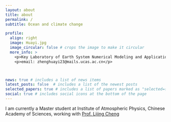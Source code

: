 ```yaml
---
layout: about
title: about
permalink: /
subtitle: Ocean and climate change

profile:
  align: right
  image: Huayi.jpg
  image_circular: false # crops the image to make it circular
  more_info: >
    <p>Key Laboratory of Earth System Numerical Modeling and Application</p>
    <p>email: zhenghuayi23@mails.ucas.ac.cn</p>



news: true # includes a list of news items
latest_posts: false  # includes a list of the newest posts
selected_papers: true # includes a list of papers marked as "selected={true}"
social: true # includes social icons at the bottom of the page
---
```


I am currently a Master student at Institute of Atmospheric Physics, Chinese Academy of Sciences, working with [Prof. Lijing Cheng](http://www.ocean.iap.ac.cn/pages/aboutUs/aboutUs.html?navAnchor=aboutUs)

